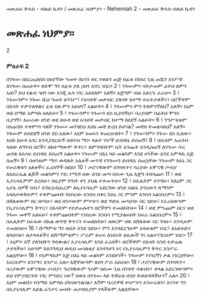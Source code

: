 ﻿
መጽሐፍ ቅዱስ - ብሉይ ኪዳን / መጽሐፈ ነህምያ። - Nehemiah 2 - መጽሐፍ ቅዱስ ብሉይ ኪዳን
# መጽሐፈ ነህምያ።
2
### ምዕራፍ 2
በንጉሡ በአርጤክስስ በሀያኛው ዓመት በኒሳን ወር የወይን ጠጅ በፊቱ በነበረ ጊዜ ጠጁን አንሥቼ ለንጉሡ ሰጠሁት። ቀድሞ ግን በፊቱ ያለ ኃዘን እኖር ነበር።
2 ፤ ንጉሡም። ሳትታመም ፊትህ ለምን አዘነ? ይህ የልብ ኅዘን ነው እንጂ ሌላ ነገር አይደለም አለኝ። እጅግም ብዙ አድርጌ ፈራሁ።
3 ፤ ንጉሡንም። ንጉሡ ሺህ ዓመት ይንገሥ፤ የአባቶቼ መቃብር ያለባት ከተማ ተፈትታለችና፥ በሮችዋም በእሳት ተቃጥለዋልና ፊቴ ስለ ምን አይዘን? አልሁት።
4 ፤ ንጉሡም። ምን ትለምነኛለህ? አለኝ። እኔም ወደ ሰማይ አምላክ ጸለይሁ።
5 ፤ ንጉሡንም። ንጉሡን ደስ ቢያሰኝህ፥ ባሪያህም በፊትህ ሞገስ ቢያገኝ፥ እሠራው ዘንድ ወደ ይሁዳ ወደ አባቶቼ መቃብር ከተማ ስደደኝ አልሁት።
6 ፤ ንግሥቲቱም በአጠገቡ ተቀምጣ ሳለች ንጉሡ። መንገድህ እስከ መቼ ድረስ ይሆናል? መቼስ ትመለሳለህ? አለኝ። ንጉሡም ይሰድደኝ ዘንድ ደስ አለው፤ እኔም ዘመኑን ቀጠርሁለት።
7 ፤ ንጉሡንም። ንጉሡ ደስ ቢለው፥ እስከ ይሁዳ አገር እንዲያደርሱኝ በወንዝ ማዶ ላሉት ገዦች ደብዳቤ ይሰጠኝ፤
8 ፤ በቤቱም አጠገብ ላለው ለግንብ በሮች፥ ለከተማውም ቅጥር፥ ለምገባበትም ቤት እንጨት እንዲሰጠኝ ለንጉሡ ዱር ጠባቂ ለአሳፍ ደብዳቤ ይሰጠኝ አልሁት። ንጉሡም በእኔ ላይ መልካም እንደ ሆነችው እንደ አምላኬ እጅ ሰጠኝ።
9 ፤ በወንዙም ማዶ ወዳሉት አለቆች መጥቼ የንጉሡን ደብዳቤ ሰጠኋቸው ንጉሡም ከእኔ ጋር የሠራዊቱን አለቆችና ፈረሰኞች ሰደደ።
10 ፤ ሖሮናዊውም ሰንባላጥና ባሪያው አሞናዊ ጦብያ ለእስራኤል ልጆች መልካምን ነገር የሚሻ ሰው እንደ መጣ በሰሙ ጊዜ እጅግ ተበሳጩ።
11 ፤ ወደ ኢየሩሳሌምም ደረስሁ፥ በዚያም ሦስት ቀን ያህል ተቀመጥሁ።
12 ፤ በሌሊትም ተነሣሁ፥ ከእኔም ጋር አያሌ ሰዎች ነበሩ፤ እግዚአብሔርም ለኢየሩሳሌም አደርገው ዘንድ በልቤ ያኖረውን ለማንም አላስታወቅሁም፤ ተቀምጬበት ከነበረው እንስሳ በቀር ከእኔ ጋር ምንም እንስሳ አልነበረም።
13 ፤ በሸለቆውም በር ወጣሁ፥ ወደ ዘንዶውም ምንጭና ወደ ጕድፍ መጣያው በር ሄድሁ፤ የፈረሰውንም የኢየሩሳሌምን ቅጥር፥ በእሳትም የተቃጠሉትን በሮችዋን ተመለከትሁ።
14 ፤ ወደ ምንጩም በርና ወደ ንጉሡ መዋኛ አለፍሁ፤ ተቀምጬበትም የነበረው እንስሳ የሚያልፍበት ስፍራ አልነበረም።
15 ፤ በሌሊትም በፈፋው በኩል ወጥቼ ቅጥሩን ተመለከትሁ፤ ዘወርም ብዬ በሸለቆው በር ገባሁ፥ እንዲሁም ተመለስሁ።
16 ፤ ሹማምቱ ግን ወዴት እንደ ሄድሁ፥ ምን እንዳደረግሁም አላወቁም ነበር፤ ለአይሁድና ለካህናቱ፥ ለታላላቆችና ለሹማምቱም፥ ሥራም ይሠሩ ለነበሩት ለሌሎች ገና አልተናገርሁም ነበር።
17 ፤ እኔም። እኛ ያለንበትን ጕስቍልና ኢየሩሳሌም እንደ ፈረሰች፥ በሮችዋም በእሳት እንደ ተቃጠሉ ታያላችሁ፤ አሁንም ከእንግዲህ ወዲህ መሳለቂያ እንዳንሆን ኑና የኢየሩሳሌምን ቅጥር እንሥራ አልኋቸው።
18 ፤ የአምላኬም እጅ በእኔ ላይ መልካም እንደሆነች፥ ንጉሡም የነገረኝን ቃል ነገርኋቸው። እነርሱም። እንነሣና እንሥራ አሉ። እጃቸውንም ለበጎ ሥራ አበረቱ።
19 ፤ ሖሮናዊውም ሰንባላጥ፥ ባሪያውም አሞናዊው ጦብያ፥ ዓረባዊውም ጌሳም በሰሙ ጊዜ በንቀት ሳቁብን፥ ቀላል አድርገውንም። ይህ የምታደርጉት ነገር ምንድር ነው? በውኑ በንጉሡ ላይ ትሸፍቱ ዘንድ ትወድዳላችሁን? አሉ።
20 ፤ እኔም መልሼ። የሰማይ አምላክ ያከናውንልናል፥ እኛም ባሪያዎቹ ተነሥተን እንሠራለን፤ እናንተ ግን በኢየሩሳሌም እድል ፈንታና መብት መታሰቢያም የላችሁም አልኋቸው። 
